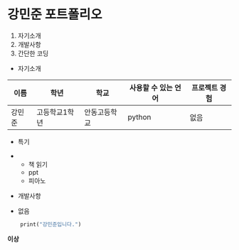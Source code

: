 # 강민준 포트폴리오

1. 자기소개
2. 개발사항
3. 간단한 코딩


+ 자기소개

이름|학년|학교|사용할 수 있는 언어|프로젝트 경험
---|---|---|---|---
강민준|고등학교1학년|안동고등학교|python|없음


+ 특기
+ 
  + 책 읽기
   + ppt
    + 피아노


+ 개발사항
 + 없음

```def main()
    print("강민준입니다.")
```

**이상**
